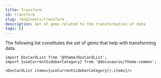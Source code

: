 ```yaml
---
title: Transform
id: transform
slug: /engineers/transform
description: Set of gems related to the transformation of data
tags: []
---
```


The following list constitutes the set of gems that help with transforming data.

```mdx-code-block
import DocCardList from '@theme/DocCardList';
import {useCurrentSidebarCategory} from '@docusaurus/theme-common';

<DocCardList items={useCurrentSidebarCategory().items}/>
```
